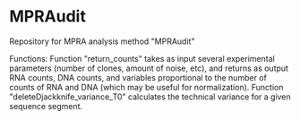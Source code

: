 # MPRAudit
Repository for MPRA analysis method "MPRAudit"

Functions:
Function "return_counts" takes as input several experimental parameters (number of clones, amount of noise, etc), and returns as output RNA counts, DNA counts, and variables proportional to the number of counts of RNA and DNA (which may be useful for normalization).
Function "deleteDjackknife_variance_T0" calculates the technical variance for a given sequence segment.

